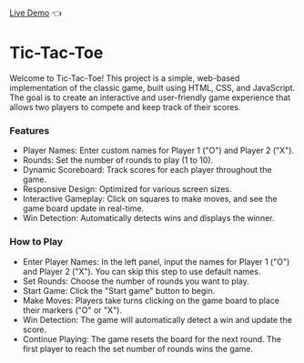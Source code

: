 <p dir="auto">
  <a href="https://blazejzj.github.io/Tic-Tac-Toe/" rel="nofollow">Live Demo</a> 👈
</p>

# Tic-Tac-Toe

Welcome to Tic-Tac-Toe! This project is a simple, web-based implementation of the classic game, built using HTML, CSS, and JavaScript. The goal is to create an interactive and user-friendly game experience that allows two players to compete and keep track of their scores.


### Features
- Player Names: Enter custom names for Player 1 ("O") and Player 2 ("X").
- Rounds: Set the number of rounds to play (1 to 10).
- Dynamic Scoreboard: Track scores for each player throughout the game.
- Responsive Design: Optimized for various screen sizes.
- Interactive Gameplay: Click on squares to make moves, and see the game board update in real-time.
- Win Detection: Automatically detects wins and displays the winner.


### How to Play
- Enter Player Names: In the left panel, input the names for Player 1 ("O") and Player 2 ("X"). You can skip this step to use default names.
- Set Rounds: Choose the number of rounds you want to play.
- Start Game: Click the "Start game" button to begin.
- Make Moves: Players take turns clicking on the game board to place their markers ("O" or "X").
- Win Detection: The game will automatically detect a win and update the score.
- Continue Playing: The game resets the board for the next round. The first player to reach the set number of rounds wins the game.
